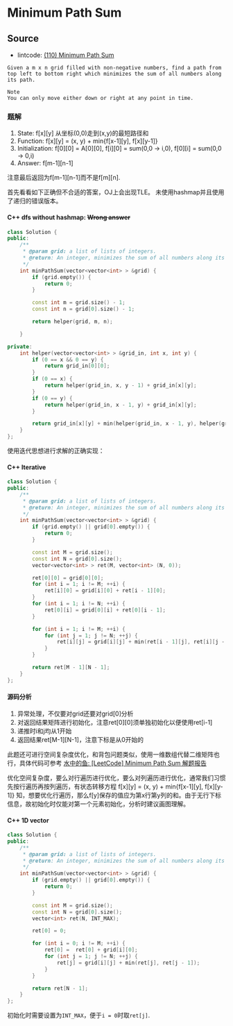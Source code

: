 # Minimum Path Sum

## Source

- lintcode: [(110) Minimum Path Sum](http://www.lintcode.com/en/problem/minimum-path-sum/)

```
Given a m x n grid filled with non-negative numbers, find a path from top left to bottom right which minimizes the sum of all numbers along its path.

Note
You can only move either down or right at any point in time.
```

### 题解

1. State: f[x][y] 从坐标(0,0)走到(x,y)的最短路径和
2. Function: f[x][y] = (x, y) + min{f[x-1][y], f[x][y-1]}
3. Initialization: f[0][0] = A[0][0], f[i][0] = sum(0,0 -> i,0), f[0][i] = sum(0,0 -> 0,i)
4. Answer: f[m-1][n-1]

注意最后返回为f[m-1][n-1]而不是f[m][n].

首先看看如下正确但不合适的答案，OJ上会出现TLE。
未使用hashmap并且使用了递归的错误版本。

#### C++ dfs without hashmap: ~~Wrong answer~~

```c++
class Solution {
public:
    /**
     * @param grid: a list of lists of integers.
     * @return: An integer, minimizes the sum of all numbers along its path
     */
    int minPathSum(vector<vector<int> > &grid) {
        if (grid.empty()) {
            return 0;
        }

        const int m = grid.size() - 1;
        const int n = grid[0].size() - 1;

        return helper(grid, m, n);

    }

private:
    int helper(vector<vector<int> > &grid_in, int x, int y) {
        if (0 == x && 0 == y) {
            return grid_in[0][0];
        }
        if (0 == x) {
            return helper(grid_in, x, y - 1) + grid_in[x][y];
        }
        if (0 == y) {
            return helper(grid_in, x - 1, y) + grid_in[x][y];
        }

        return grid_in[x][y] + min(helper(grid_in, x - 1, y), helper(grid_in, x, y - 1));
    }
};
```

使用迭代思想进行求解的正确实现：

#### C++ Iterative

```c++
class Solution {
public:
    /**
     * @param grid: a list of lists of integers.
     * @return: An integer, minimizes the sum of all numbers along its path
     */
    int minPathSum(vector<vector<int> > &grid) {
        if (grid.empty() || grid[0].empty()) {
            return 0;
        }

        const int M = grid.size();
        const int N = grid[0].size();
        vector<vector<int> > ret(M, vector<int> (N, 0));

        ret[0][0] = grid[0][0];
        for (int i = 1; i != M; ++i) {
            ret[i][0] = grid[i][0] + ret[i - 1][0];
        }
        for (int i = 1; i != N; ++i) {
            ret[0][i] = grid[0][i] + ret[0][i - 1];
        }

        for (int i = 1; i != M; ++i) {
            for (int j = 1; j != N; ++j) {
                ret[i][j] = grid[i][j] + min(ret[i - 1][j], ret[i][j - 1]);
            }
        }

        return ret[M - 1][N - 1];
    }
};
```

#### 源码分析

1. 异常处理，不仅要对grid还要对grid[0]分析
2. 对返回结果矩阵进行初始化，注意ret[0][0]须单独初始化以便使用ret[i-1]
3. 递推时i和j均从1开始
4. 返回结果ret[M-1][N-1]，注意下标是从0开始的

此题还可进行空间复杂度优化，和背包问题类似，使用一维数组代替二维矩阵也行，具体代码可参考 [水中的鱼: [LeetCode] Minimum Path Sum 解题报告](http://fisherlei.blogspot.sg/2012/12/leetcode-minimum-path-sum.html)

优化空间复杂度，要么对行遍历进行优化，要么对列遍历进行优化，通常我们习惯先按行遍历再按列遍历，有状态转移方程 f[x][y] = (x, y) + min{f[x-1][y], f[x][y-1]} 知，想要优化行遍历，那么f[y]保存的值应为第x行第y列的和。由于无行下标信息，故初始化时仅能对第一个元素初始化，分析时建议画图理解。

#### C++ 1D vector

```c++
class Solution {
public:
    /**
     * @param grid: a list of lists of integers.
     * @return: An integer, minimizes the sum of all numbers along its path
     */
    int minPathSum(vector<vector<int> > &grid) {
        if (grid.empty() || grid[0].empty()) {
            return 0;
        }

        const int M = grid.size();
        const int N = grid[0].size();
        vector<int> ret(N, INT_MAX);

        ret[0] = 0;

        for (int i = 0; i != M; ++i) {
            ret[0] =  ret[0] + grid[i][0];
            for (int j = 1; j != N; ++j) {
                ret[j] = grid[i][j] + min(ret[j], ret[j - 1]);
            }
        }

        return ret[N - 1];
    }
};
```

初始化时需要设置为`INT_MAX`，便于`i = 0`时取`ret[j]`.

